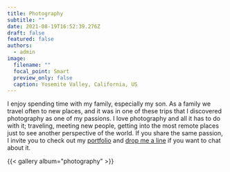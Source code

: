 ```yaml
---
title: Photography
subtitle: ""
date: 2021-08-19T16:52:39.276Z
draft: false
featured: false
authors:
  - admin
image:
  filename: ""
  focal_point: Smart
  preview_only: false
  caption: Yosemite Valley, California, US
---
```

I enjoy spending time with my family, especially my son. As a family we travel often to new places, and it was in one of these trips that I discovered photography as one of my passions. I love photography and all it has to do with it; traveling, meeting new people, getting into the most remote places just to see another perspective of the world. If you share the same passion, I invite you to check out my [portfolio](https://500px.com/lauradv) and [drop me a line](https://lauradubreuilvall.netlify.app/#contact) if you want to chat about it.

{{< gallery album="photography" >}}